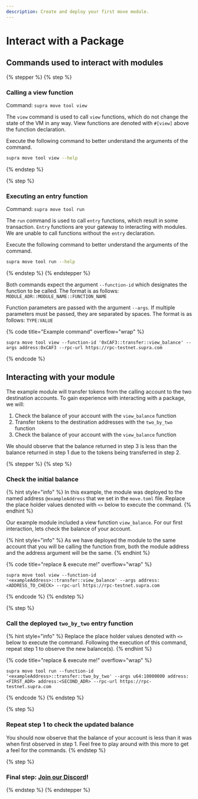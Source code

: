 ```yaml
---
description: Create and deploy your first move module.
---
```


# Interact with a Package

## Commands used to interact with modules

{% stepper %}
{% step %}
### Calling a view function

Command: `supra move tool view`

The `view` command is used to call `view` functions, which do not change the state of the VM in any way. View functions are denoted with `#[view]` above the function declaration.

Execute the following command to better understand the arguments of the command.

```bash
supra move tool view --help
```
{% endstep %}

{% step %}
### Executing an entry function

Command: `supra move tool run`

The `run` command is used to call `entry` functions, which result in some transaction. `Entry` functions are your gateway to interacting with modules. We are unable to call functions without the `entry` declaration.

Execute the following command to better understand the arguments of the command.

```bash
supra move tool run --help
```
{% endstep %}
{% endstepper %}

Both commands expect the argument `--function-id` which designates the function to be called. The format is as follows: `MODULE_ADR::MODULE_NAME::FUNCTION_NAME`&#x20;

Function parameters are passed with the argument `--args`. If multiple parameters must be passed, they are separated by spaces. The format is as follows: `TYPE:VALUE`

{% code title="Example command" overflow="wrap" %}
```
supra move tool view --function-id '0xCAF3::transfer::view_balance' --args address:0xCAF3 --rpc-url https://rpc-testnet.supra.com
```
{% endcode %}

## Interacting with your module

The example module will transfer tokens from the calling account to the two destination accounts. To gain experience with interacting with a package, we will:

1. Check the balance of your account with the `view_balance` function
2. Transfer tokens to the destination addresses with the `two_by_two` function
3. Check the balance of your account with the `view_balance` function

We should observe that the balance returned in step 3 is less than the balance returned in step 1 due to the tokens being transferred in step 2.

{% stepper %}
{% step %}
### Check the initial balance

{% hint style="info" %}
&#x20;In this example, the module was deployed to the named address `@exampleAddress` that we set in the `move.toml` file. Replace the place holder values denoted with `<>` below to execute the command.
{% endhint %}

Our example module included a view function `view_balance`. For our first interaction, lets check the balance of your account.&#x20;

{% hint style="info" %}
As we have deployed the module to the same account that you will be calling the function from, both the module address and the address argument will be the same.
{% endhint %}

{% code title="replace & execute me!" overflow="wrap" %}
```
supra move tool view --function-id '<exampleAddress>::transfer::view_balance' --args address:<ADDRESS_TO_CHECK> --rpc-url https://rpc-testnet.supra.com
```
{% endcode %}
{% endstep %}

{% step %}
### Call the deployed `two_by_two` entry function

{% hint style="info" %}
Replace the place holder values denoted with `<>` below to execute the command. Following the execution of this command, repeat step 1 to observe the new balance(s).
{% endhint %}

{% code title="replace & execute me!" overflow="wrap" %}
```
supra move tool run --function-id '<exampleAddress>::transfer::two_by_two' --args u64:10000000 address:<FIRST_ADR> address:<SECOND_ADR> --rpc-url https://rpc-testnet.supra.com
```
{% endcode %}
{% endstep %}

{% step %}
### Repeat step 1 to check the updated balance

You should now observe that the balance of your account is less than it was when first observed in step 1. Feel free to play around with this more to get a feel for the commands.
{% endstep %}

{% step %}
### Final step: [Join our Discord](https://discord.gg/supralabs)!
{% endstep %}
{% endstepper %}
